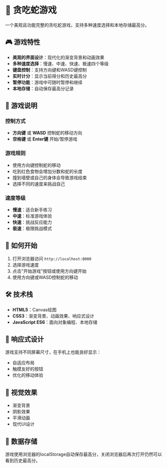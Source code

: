 # 🐍 贪吃蛇游戏

一个美观且功能完整的贪吃蛇游戏，支持多种速度选择和本地存储最高分。

## 🎮 游戏特性

- **美观的界面设计**：现代化的渐变背景和动画效果
- **多种速度选择**：慢速、中速、快速、极速四个等级
- **键盘控制**：支持方向键和WASD键控制
- **实时计分**：显示当前得分和历史最高分
- **暂停功能**：游戏中可随时暂停和继续
- **本地存储**：自动保存最高分记录

## 🎯 游戏说明

### 控制方式
- **方向键** 或 **WASD** 控制蛇的移动方向
- **空格键** 或 **Enter键** 开始/暂停游戏

### 游戏规则
- 使用方向键控制蛇的移动
- 吃到红色食物会增加分数和蛇的长度
- 撞到墙壁或自己的身体会导致游戏结束
- 选择不同的速度来挑战自己

### 速度等级
- **慢速**：适合新手练习
- **中速**：标准游戏体验
- **快速**：挑战反应能力
- **极速**：极限挑战模式

## 🚀 如何开始

1. 打开浏览器访问 `http://localhost:8000`
2. 选择游戏速度
3. 点击"开始游戏"按钮或使用方向键开始
4. 使用方向键或WASD控制蛇的移动

## 🛠️ 技术栈

- **HTML5**：Canvas绘图
- **CSS3**：渐变背景、动画效果、响应式设计
- **JavaScript ES6**：面向对象编程、本地存储

## 📱 响应式设计

游戏支持不同屏幕尺寸，在手机上也能良好显示：
- 自适应布局
- 触摸友好的按钮
- 优化的移动体验

## 🎨 视觉效果

- 渐变背景
- 阴影效果
- 平滑动画
- 现代UI设计

## 💾 数据存储

游戏使用浏览器的localStorage自动保存最高分，关闭浏览器后再次打开仍然可以看到历史最高分。